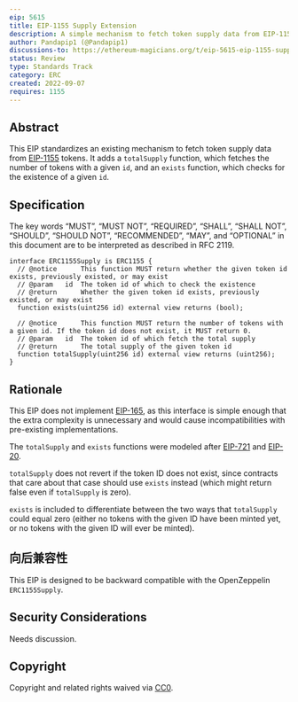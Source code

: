 ```yaml
---
eip: 5615
title: EIP-1155 Supply Extension
description: A simple mechanism to fetch token supply data from EIP-1155 tokens
author: Pandapip1 (@Pandapip1)
discussions-to: https://ethereum-magicians.org/t/eip-5615-eip-1155-supply-extension/10732
status: Review
type: Standards Track
category: ERC
created: 2022-09-07
requires: 1155
---
```


## Abstract

This EIP standardizes an existing mechanism to fetch token supply data from [EIP-1155](./eip-1155.md) tokens. It adds a `totalSupply` function, which fetches the number of tokens with a given `id`, and an `exists` function, which checks for the existence of a given `id`.

## Specification

The key words “MUST”, “MUST NOT”, “REQUIRED”, “SHALL”, “SHALL NOT”, “SHOULD”, “SHOULD NOT”, “RECOMMENDED”, “MAY”, and “OPTIONAL” in this document are to be interpreted as described in RFC 2119.

```solidity
interface ERC1155Supply is ERC1155 {
  // @notice      This function MUST return whether the given token id exists, previously existed, or may exist
  // @param   id  The token id of which to check the existence
  // @return      Whether the given token id exists, previously existed, or may exist
  function exists(uint256 id) external view returns (bool);

  // @notice      This function MUST return the number of tokens with a given id. If the token id does not exist, it MUST return 0.
  // @param   id  The token id of which fetch the total supply
  // @return      The total supply of the given token id
  function totalSupply(uint256 id) external view returns (uint256);
}
```

## Rationale

This EIP does not implement [EIP-165](./eip-165.md), as this interface is simple enough that the extra complexity is unnecessary and would cause incompatibilities with pre-existing implementations.

The `totalSupply` and `exists` functions were modeled after [EIP-721](./eip-721.md) and [EIP-20](./eip-20.md).

`totalSupply` does not revert if the token ID does not exist, since contracts that care about that case should use `exists` instead (which might return false even if `totalSupply` is zero).

`exists` is included to differentiate between the two ways that `totalSupply` could equal zero (either no tokens with the given ID have been minted yet, or no tokens with the given ID will ever be minted).

## 向后兼容性

This EIP is designed to be backward compatible with the OpenZeppelin `ERC1155Supply`.

## Security Considerations

Needs discussion.

## Copyright

Copyright and related rights waived via [CC0](../LICENSE.md).
